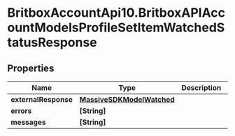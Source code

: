 # BritboxAccountApi10.BritboxAPIAccountModelsProfileSetItemWatchedStatusResponse

## Properties
Name | Type | Description | Notes
------------ | ------------- | ------------- | -------------
**externalResponse** | [**MassiveSDKModelWatched**](MassiveSDKModelWatched.md) |  | [optional] 
**errors** | **[String]** |  | [optional] 
**messages** | **[String]** |  | [optional] 


